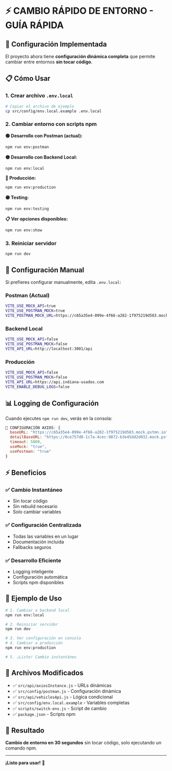 # ⚡ CAMBIO RÁPIDO DE ENTORNO - GUÍA RÁPIDA

## 🚀 **Configuración Implementada**

El proyecto ahora tiene **configuración dinámica completa** que permite cambiar entre entornos **sin tocar código**.

## 📋 **Cómo Usar**

### **1. Crear archivo `.env.local`**
```bash
# Copiar el archivo de ejemplo
cp src/config/env.local.example .env.local
```

### **2. Cambiar entorno con scripts npm**

**🟢 Desarrollo con Postman (actual):**
```bash
npm run env:postman
```

**🟡 Desarrollo con Backend Local:**
```bash
npm run env:local
```

**🔴 Producción:**
```bash
npm run env:production
```

**🟣 Testing:**
```bash
npm run env:testing
```

**📋 Ver opciones disponibles:**
```bash
npm run env:show
```

### **3. Reiniciar servidor**
```bash
npm run dev
```

## 🔧 **Configuración Manual**

Si prefieres configurar manualmente, edita `.env.local`:

### **Postman (Actual)**
```bash
VITE_USE_MOCK_API=true
VITE_USE_POSTMAN_MOCK=true
VITE_POSTMAN_MOCK_URL=https://c65a35e4-099e-4f66-a282-1f975219d583.mock.pstmn.io
```

### **Backend Local**
```bash
VITE_USE_MOCK_API=false
VITE_USE_POSTMAN_MOCK=false
VITE_API_URL=http://localhost:3001/api
```

### **Producción**
```bash
VITE_USE_MOCK_API=false
VITE_USE_POSTMAN_MOCK=false
VITE_API_URL=https://api.indiana-usados.com
VITE_ENABLE_DEBUG_LOGS=false
```

## 📊 **Logging de Configuración**

Cuando ejecutes `npm run dev`, verás en la consola:

```javascript
🔧 CONFIGURACIÓN AXIOS: {
  baseURL: "https://c65a35e4-099e-4f66-a282-1f975219d583.mock.pstmn.io",
  detailBaseURL: "https://0ce757d8-1c7a-4cec-9872-b3e45dd2d032.mock.pstmn.io",
  timeout: 5000,
  useMock: "true",
  usePostman: "true"
}
```

## ⚡ **Beneficios**

### **✅ Cambio Instantáneo**
- Sin tocar código
- Sin rebuild necesario
- Solo cambiar variables

### **✅ Configuración Centralizada**
- Todas las variables en un lugar
- Documentación incluida
- Fallbacks seguros

### **✅ Desarrollo Eficiente**
- Logging inteligente
- Configuración automática
- Scripts npm disponibles

## 🎯 **Ejemplo de Uso**

```bash
# 1. Cambiar a backend local
npm run env:local

# 2. Reiniciar servidor
npm run dev

# 3. Ver configuración en consola
# 4. Cambiar a producción
npm run env:production

# 5. ¡Listo! Cambio instantáneo
```

## 📝 **Archivos Modificados**

- ✅ `src/api/axiosInstance.js` - URLs dinámicas
- ✅ `src/config/postman.js` - Configuración dinámica
- ✅ `src/api/vehiclesApi.js` - Lógica condicional
- ✅ `src/config/env.local.example` - Variables completas
- ✅ `scripts/switch-env.js` - Script de cambio
- ✅ `package.json` - Scripts npm

## 🚀 **Resultado**

**Cambio de entorno en 30 segundos** sin tocar código, solo ejecutando un comando npm.

---

**¡Listo para usar!** 🎉 